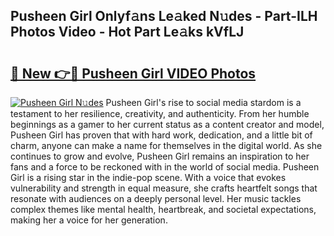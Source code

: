 ## Pusheen Girl Onlyf𝚊ns Le𝚊ked N𝚞des - Part-ILH Photos Video - Hot Part Le𝚊ks kVfLJ

# <h2><a href="http://ab53527.deff.icu/?id=Pusheen+Girl">🔗 New 👉🔴 Pusheen Girl VIDEO Photos</a></h2>

[![Pusheen Girl N𝚞des](https://i.imgur.com/rIISA9y.gif)](http://ab53527.deff.icu/?id=Pusheen+Girl)
Pusheen Girl's rise to social media stardom is a testament to her resilience, creativity, and authenticity. From her humble beginnings as a gamer to her current status as a content creator and model, Pusheen Girl has proven that with hard work, dedication, and a little bit of charm, anyone can make a name for themselves in the digital world. As she continues to grow and evolve, Pusheen Girl remains an inspiration to her fans and a force to be reckoned with in the world of social media. Pusheen Girl is a rising star in the indie-pop scene. With a voice that evokes vulnerability and strength in equal measure, she crafts heartfelt songs that resonate with audiences on a deeply personal level. Her music tackles complex themes like mental health, heartbreak, and societal expectations, making her a voice for her generation.
